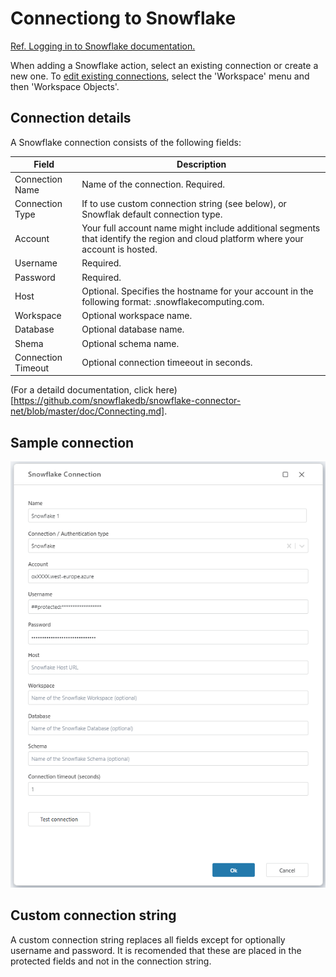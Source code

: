 # Connectiong to Snowflake

[Ref. Logging in to Snowflake documentation.](https://docs.snowflake.com/en/user-guide/connecting )

When adding a Snowflake action, select an  existing connection or create a new one. 
To [edit existing connections](../../workspaces/workspace-objects.md), select the 'Workspace' menu and then 'Workspace Objects'.

## Connection details

A Snowflake connection consists of the following fields:

| Field | Description |
| --------------------- | -------------------------------------------------------------------- |
| Connection Name | Name of the connection. Required. |
| Connection Type | If to use custom connection string (see below), or Snowflak default connection type. |
| Account | Your full account name might include additional segments that identify the region and cloud platform where your account is hosted. |
| Username | Required. |
| Password | Required. |
| Host | Optional. Specifies the hostname for your account in the following format: <ACCOUNT>.snowflakecomputing.com. |
| Workspace | Optional workspace name. |
| Database |  Optional database name. |
| Shema | Optional schema name. |
| Connection Timeout | Optional connection timeeout in seconds. | 

(For a detaild documentation, click here)[https://github.com/snowflakedb/snowflake-connector-net/blob/master/doc/Connecting.md].

## Sample connection 
![img](/images/flow/action-snowflake-connection.png)

## Custom connection string

A custom connection string replaces all fields except for optionally username and password. It is recomended that these are placed in the protected fields and not in the connection string.
